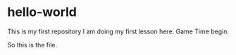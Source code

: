 # hello-world
This is my first repository
I am doing my first lesson here.
Game Time begin.

So this is the file.
